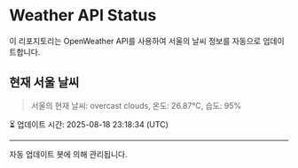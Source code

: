 
# Weather API Status

이 리포지토리는 OpenWeather API를 사용하여 서울의 날씨 정보를 자동으로 업데이트합니다.

## 현재 서울 날씨
> 서울의 현재 날씨: overcast clouds, 온도: 26.87°C, 습도: 95%

⏳ 업데이트 시간: 2025-08-18 23:18:34 (UTC)

---
자동 업데이트 봇에 의해 관리됩니다.
